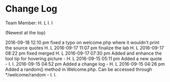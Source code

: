 Change Log
=============
Team Member: 
H. L
I. I

(Newest at the top)

2016-09-18 12:10 pm fixed a typo on welcome.php where it wouldn't print the source quotes H. L
2016-09-17 11:07 pm finalize the lab H. L
2016-09-17 08:22 pm fixed merged H. L
2016-09-17 07:30 pm Added and enhance the tool tip for hovering picture - H. L
2016-09-15 05:11 pm Added a new quote - I. I.
2016-09-15 04:52 pm Added a change log - H. L
2016-09-15 04:26 pm Added a random() method in Welcome.php. Can be accessed through */welcome/random - I. I.

